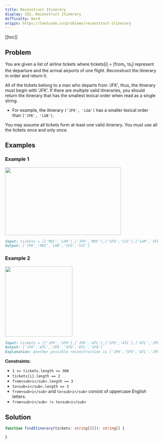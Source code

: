 ```yaml
---
title: Reconstruct Itinerary
display: 332. Reconstruct Itinerary
difficulty: Hard
origin: https://leetcode.cn/problems/reconstruct-itinerary
---
```


[[toc]]

## Problem

You are given a list of airline tickets where tickets[i] = [from<sub>i</sub>, to<sub>i</sub>] represent the departure and the arrival airports of one flight. Reconstruct the itinerary in order and return it.

All of the tickets belong to a man who departs from 'JFK', thus, the itinerary must begin with 'JFK'. If there are multiple valid itineraries, you should return the itinerary that has the smallest lexical order when read as a single string.

- For example, the itinerary `['JFK', 'LGA']` has a smaller lexical order than `['JFK', 'LGB']`.

You may assume all tickets form at least one valid itinerary. You must use all the tickets once and only once.

## Examples

### Example 1

<img alt="" src="https://assets.leetcode.com/uploads/2021/03/14/itinerary1-graph.jpg" style="width: 382px; height: 222px;" />

```md
Input: tickets = [['MUC','LHR'],['JFK','MUC'],['SFO','SJC'],['LHR','SFO']]
Output: ['JFK','MUC','LHR','SFO','SJC']
```

### Example 2

<img alt="" src="https://assets.leetcode.com/uploads/2021/03/14/itinerary2-graph.jpg" style="width: 222px; height: 230px;" />

```md
Input: tickets = [['JFK','SFO'],['JFK','ATL'],['SFO','ATL'],['ATL','JFK'],['ATL','SFO']]
Output: ['JFK','ATL','JFK','SFO','ATL','SFO']
Explanation: Another possible reconstruction is ['JFK','SFO','ATL','JFK','ATL','SFO'] but it is larger in lexical order.
```

**Constraints:**

- `1 <= tickets.length <= 300`
- `tickets[i].length == 2`
- `from<sub>i</sub>.length == 3`
- `to<sub>i</sub>.length == 3`
- `from<sub>i</sub>` and `to<sub>i</sub>` consist of uppercase English letters.
- `from<sub>i</sub> != to<sub>i</sub>`

## Solution

```ts
function findItinerary(tickets: string[][]): string[] {

}
```

